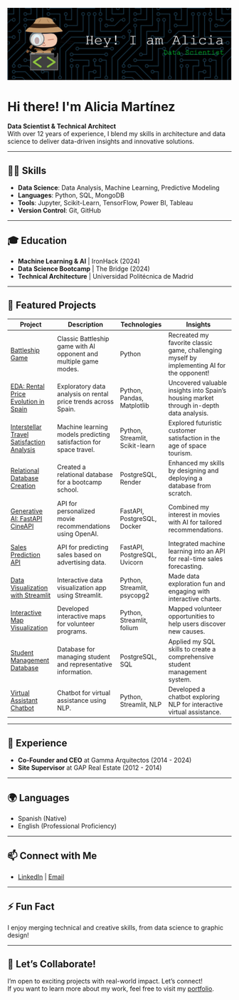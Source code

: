 ![Header Image](github-header-image.png)

# Hi there! I'm Alicia Martínez
**Data Scientist & Technical Architect**  
With over 12 years of experience, I blend my skills in architecture and data science to deliver data-driven insights and innovative solutions. 

---

## 🧑‍💻 Skills

- **Data Science**: Data Analysis, Machine Learning, Predictive Modeling
- **Languages**: Python, SQL, MongoDB
- **Tools**: Jupyter, Scikit-Learn, TensorFlow, Power BI, Tableau
- **Version Control**: Git, GitHub

---

## 🎓 Education

- **Machine Learning & AI** | IronHack (2024)
- **Data Science Bootcamp** | The Bridge (2024)
- **Technical Architecture** | Universidad Politécnica de Madrid

---

## 🚀 Featured Projects

| Project | Description | Technologies | Insights |
|---------|-------------|--------------|----------|
| [Battleship Game](https://github.com/aliciamb86/Battleship-Game) | Classic Battleship game with AI opponent and multiple game modes. | Python | Recreated my favorite classic game, challenging myself by implementing AI for the opponent! |
| [EDA: Rental Price Evolution in Spain](https://github.com/aliciamb86/EDA-Rental-Price-Evolution-in-Spain) | Exploratory data analysis on rental price trends across Spain. | Python, Pandas, Matplotlib | Uncovered valuable insights into Spain’s housing market through in-depth data analysis. |
| [Interstellar Travel Satisfaction Analysis](https://github.com/aliciamb86/ML-interstellar-travel-satisfaction) | Machine learning models predicting satisfaction for space travel. | Python, Streamlit, Scikit-learn | Explored futuristic customer satisfaction in the age of space tourism. |
| [Relational Database Creation](https://github.com/aliciamb86/Relational-Database-Creation) | Created a relational database for a bootcamp school. | PostgreSQL, Render | Enhanced my skills by designing and deploying a database from scratch. |
| [Generative AI: FastAPI CineAPI](https://github.com/aliciamb86/API-movie-recommendations) | API for personalized movie recommendations using OpenAI. | FastAPI, PostgreSQL, Docker | Combined my interest in movies with AI for tailored recommendations. |
| [Sales Prediction API](https://github.com/aliciamb86/API-sales-prediction) | API for predicting sales based on advertising data. | FastAPI, PostgreSQL, Uvicorn | Integrated machine learning into an API for real-time sales forecasting. |
| [Data Visualization with Streamlit](https://github.com/aliciamb86/Beyond-Education-Project/tree/main/DASHBOARD%20INTERACTIVO) | Interactive data visualization app using Streamlit. | Python, Streamlit, psycopg2 | Made data exploration fun and engaging with interactive charts. |
| [Interactive Map Visualization](https://github.com/aliciamb86/Beyond-Education-Project/tree/main/MAPA%20INTERACTIVO) | Developed interactive maps for volunteer programs. | Python, Streamlit, folium | Mapped volunteer opportunities to help users discover new causes. |
| [Student Management Database](https://github.com/aliciamb86/Beyond-Education-Project/tree/main/BBDD) | Database for managing student and representative information. | PostgreSQL, SQL | Applied my SQL skills to create a comprehensive student management system. |
| [Virtual Assistant Chatbot](https://github.com/nicoDataCreator/DATA) | Chatbot for virtual assistance using NLP. | Python, Streamlit, NLP | Developed a chatbot exploring NLP for interactive virtual assistance. |

---

## 💼 Experience

- **Co-Founder and CEO** at Gamma Arquitectos (2014 - 2024)
- **Site Supervisor** at GAP Real Estate (2012 - 2014)

---

## 🌍 Languages

- Spanish (Native)  
- English (Professional Proficiency)

---

## 📫 Connect with Me

- [LinkedIn](https://www.linkedin.com/in/aliciamart%C3%ADnez-ds/) | [Email](mailto:alicia.mtnezb@gmail.com) 

---

## ⚡ Fun Fact  
I enjoy merging technical and creative skills, from data science to graphic design!

---

## 🤝 Let’s Collaborate!  
I’m open to exciting projects with real-world impact. Let’s connect!  
If you want to learn more about my work, feel free to visit my [portfolio](https://aliciamb86.github.io/portfolio/).

